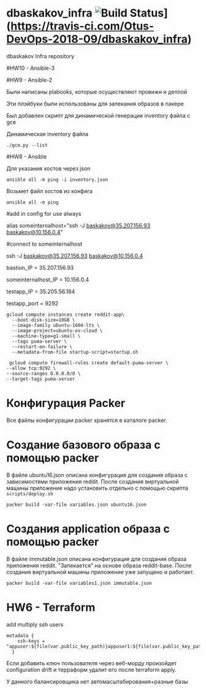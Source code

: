 # dbaskakov_infra ![Build Status](https://travis-ci.com/Otus-DevOps-2018-09/dbaskakov_infra.svg?branch=master)](https://travis-ci.com/Otus-DevOps-2018-09/dbaskakov_infra)
dbaskakov Infra repository

#HW10 - Ansible-3

#HW9 - Ansible-2

Были написаны plabooks, которые осуществляют провижн и деплой

Эти плэйбуки были использованы для запекания образов в пакере

Был добавлен скрипт для динамической генерации inventory файла с gce

Динамическая inventory файла
```
./gce.py --list
```

#HW8 - Ansible

Для указания хостов через json
```
ansible all -m ping -i inventory.json
```

Возьмет файл хостов из конфига
```
ansible all -m ping
```

#add in config for use always

alias someinternalhost="ssh -J baskakov@35.207.156.93 baskakov@10.156.0.4"

#connect to someinternalhost

ssh -J baskakov@35.207.156.93 baskakov@10.156.0.4

bastion_IP = 35.207.156.93

someinternalhost_IP = 10.156.0.4

testapp_IP = 35.205.56.184

testapp_port = 9292 

```
gcloud compute instances create reddit-app\
  --boot-disk-size=10GB \
  --image-family ubuntu-1604-lts \
  --image-project=ubuntu-os-cloud \
  --machine-type=g1-small \
  --tags puma-server \
  --restart-on-failure \
  --metadata-from-file startup-script=startup.sh
```

```
 gcloud compute firewall-rules create default-puma-server \
--allow tcp:9292 \
--source-ranges 0.0.0.0/0 \
--target-tags puma-server
```

# Конфигурация Packer

Все файлы конфигурации packer хранятся в каталоге packer.

# Создание базового образа с помощью packer

В файле ubuntu16.json описана конфигурация для создания образа с зависимостями приложения reddit.
После создания виртуальной машины приложение надо установить отдельно c помощью скрипта `scripts/deploy.sh`

```
packer build -var-file variables.json ubuntu16.json
```

# Создания application образа с помощью packer

В файле immutable.json описана конфигурация для создания образа приложения reddit. "Запекается" на основе образа reddit-base.
После создания виртуальной машины приложение уже запущено и работает.
```
packer build -var-file variables1.json immutable.json
```


# HW6 - Terraform

add multiply ssh users

```
metadata {
    ssh-keys = "appuser:${file(var.public_key_path)}appuser1:${file(var.public_key_path)}appuser2:${file(var.public_key_path)}"
  }
```

Если добавить ключ пользователя через веб-морду произойдет configuration drift и терраформ удалит его после terraform apply.

У данного балансировщика нет автомасштабирования+разные базы

